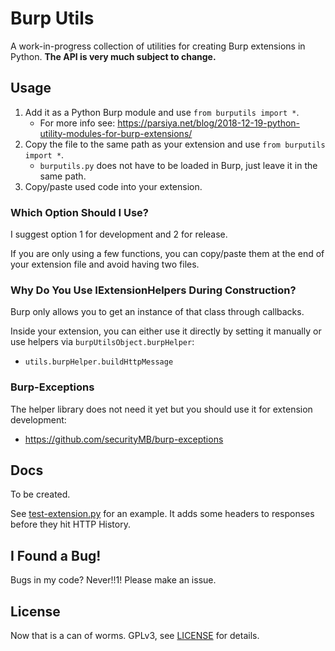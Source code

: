 # Burp Utils
A work-in-progress collection of utilities for creating Burp extensions in
 Python. **The API is very much subject to change.**

## Usage
1. Add it as a Python Burp module and use `from burputils import *`.
    * For more info see:
    https://parsiya.net/blog/2018-12-19-python-utility-modules-for-burp-extensions/
2. Copy the file to the same path as your extension and use `from burputils import *`.
    * `burputils.py` does not have to be loaded in Burp, just leave it in the same path.
3. Copy/paste used code into your extension.

### Which Option Should I Use?
I suggest option 1 for development and 2 for release.

If you are only using a few functions, you can copy/paste them at the end of
 your extension file and avoid having two files.

### Why Do You Use IExtensionHelpers During Construction?
Burp only allows you to get an instance of that class through callbacks.

Inside your extension, you can either use it directly by setting it manually 
 or use helpers via `burpUtilsObject.burpHelper`:
* `utils.burpHelper.buildHttpMessage`

### Burp-Exceptions
The helper library does not need it yet but you should use it for extension
 development:

* https://github.com/securityMB/burp-exceptions

## Docs
To be created.

See [test-extension.py](test-extension.py) for an example. It adds some headers
 to responses before they hit HTTP History.

## I Found a Bug!
Bugs in my code? Never!!1! Please make an issue.

## License
Now that is a can of worms. GPLv3, see [LICENSE](LICENSE) for details.